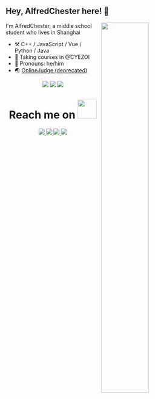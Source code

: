 ## Hey, AlfredChester here! :wave:

<img align="right" width="50%" src="https://github-readme-stats.vercel.app/api?username=AlfredChester&theme=tokyonight&show_icons=true">

I'm AlfredChester, a middle school student who lives in Shanghai
-   :hammer_and_pick: C++ / JavaScript / Vue / Python / Java
-   :seedling: Taking courses in @CYEZOI
-   :man: Pronouns: he/him
-   🌏 <a href="http://alfredoj.natapp1.cc">OnlineJudge (deprecated)</a>

<p align="center">
  <img src="https://github-profile-trophy.vercel.app/?username=AlfredChester">
  <img src="https://github-readme-streak-stats.herokuapp.com/?user=AlfredChester">
  <img src="https://github-readme-stats.vercel.app/api/top-langs/?username=AlfredChester">
</p>

<h1 align="center" style="margin-top: 30px;">
    Reach me on 
    <img src="https://media.giphy.com/media/mGcNjsfWAjY5AEZNw6/giphy.gif" width="50">
</h1>

<p align="center">
  <a href="https://space.bilibili.com/1638383707">
    <img src="https://img.shields.io/badge/-BiliBili-pink?style=for-the-badge&logoColor=white">
  </a>
  <a href="/img/wechat_QR.jpg">
    <img src="https://img.shields.io/badge/-Wechat-green?style=for-the-badge&logoColor=white">
  </a>
  <a href="https://www.luogu.com.cn/user/583610">
    <img src="https://img.shields.io/badge/-luogu-white?style=for-the-badge&logoColor=white">
  </a>
  <a href="https://github.com/AlfredChester/AlfredChester">
    <img src="https://img.shields.io/badge/-Github-black?style=for-the-badge&logoColor=white">
  </a>
</p>
